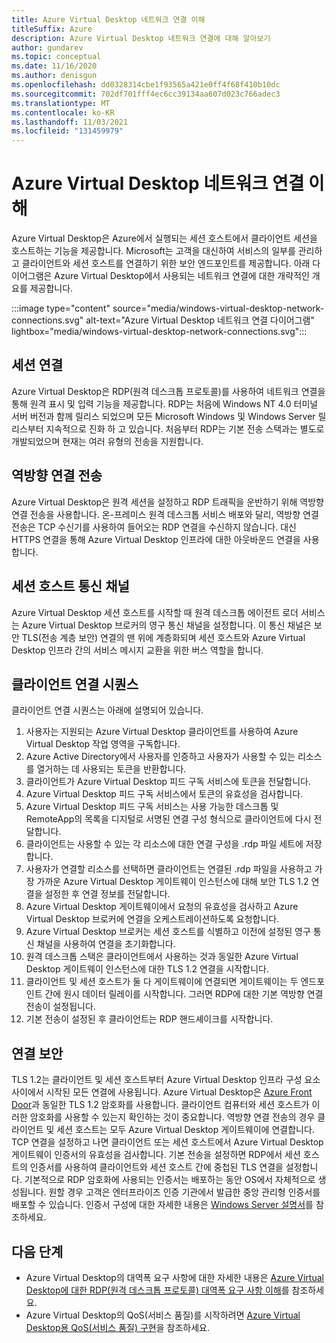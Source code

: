 ```yaml
---
title: Azure Virtual Desktop 네트워크 연결 이해
titleSuffix: Azure
description: Azure Virtual Desktop 네트워크 연결에 대해 알아보기
author: gundarev
ms.topic: conceptual
ms.date: 11/16/2020
ms.author: denisgun
ms.openlocfilehash: dd0328314cbe1f93565a421e0ff4f68f410b10dc
ms.sourcegitcommit: 702df701fff4ec6cc39134aa607d023c766adec3
ms.translationtype: MT
ms.contentlocale: ko-KR
ms.lasthandoff: 11/03/2021
ms.locfileid: "131459979"
---
```

# <a name="understanding-azure-virtual-desktop-network-connectivity"></a>Azure Virtual Desktop 네트워크 연결 이해

Azure Virtual Desktop은 Azure에서 실행되는 세션 호스트에서 클라이언트 세션을 호스트하는 기능을 제공합니다. Microsoft는 고객을 대신하여 서비스의 일부를 관리하고 클라이언트와 세션 호스트를 연결하기 위한 보안 엔드포인트를 제공합니다. 아래 다이어그램은 Azure Virtual Desktop에서 사용되는 네트워크 연결에 대한 개략적인 개요를 제공합니다.

:::image type="content" source="media/windows-virtual-desktop-network-connections.svg" alt-text="Azure Virtual Desktop 네트워크 연결 다이어그램" lightbox="media/windows-virtual-desktop-network-connections.svg":::

## <a name="session-connectivity"></a>세션 연결

Azure Virtual Desktop은 RDP(원격 데스크톱 프로토콜)를 사용하여 네트워크 연결을 통해 원격 표시 및 입력 기능을 제공합니다. RDP는 처음에 Windows NT 4.0 터미널 서버 버전과 함께 릴리스 되었으며 모든 Microsoft Windows 및 Windows Server 릴리스부터 지속적으로 진화 하 고 있습니다. 처음부터 RDP는 기본 전송 스택과는 별도로 개발되었으며 현재는 여러 유형의 전송을 지원합니다.

## <a name="reverse-connect-transport"></a>역방향 연결 전송

Azure Virtual Desktop은 원격 세션을 설정하고 RDP 트래픽을 운반하기 위해 역방향 연결 전송을 사용합니다. 온-프레미스 원격 데스크톱 서비스 배포와 달리, 역방향 연결 전송은 TCP 수신기를 사용하여 들어오는 RDP 연결을 수신하지 않습니다. 대신 HTTPS 연결을 통해 Azure Virtual Desktop 인프라에 대한 아웃바운드 연결을 사용 합니다.

## <a name="session-host-communication-channel"></a>세션 호스트 통신 채널

Azure Virtual Desktop 세션 호스트를 시작할 때 원격 데스크톱 에이전트 로더 서비스는 Azure Virtual Desktop 브로커의 영구 통신 채널을 설정합니다. 이 통신 채널은 보안 TLS(전송 계층 보안) 연결의 맨 위에 계층화되며 세션 호스트와 Azure Virtual Desktop 인프라 간의 서비스 메시지 교환을 위한 버스 역할을 합니다.

## <a name="client-connection-sequence"></a>클라이언트 연결 시퀀스

클라이언트 연결 시퀀스는 아래에 설명되어 있습니다.

1. 사용자는 지원되는 Azure Virtual Desktop 클라이언트를 사용하여 Azure Virtual Desktop 작업 영역을 구독합니다.
2. Azure Active Directory에서 사용자를 인증하고 사용자가 사용할 수 있는 리소스를 열거하는 데 사용되는 토큰을 반환합니다.
3. 클라이언트가 Azure Virtual Desktop 피드 구독 서비스에 토큰을 전달합니다.
4. Azure Virtual Desktop 피드 구독 서비스에서 토큰의 유효성을 검사합니다.
5. Azure Virtual Desktop 피드 구독 서비스는 사용 가능한 데스크톱 및 RemoteApp의 목록을 디지털로 서명된 연결 구성 형식으로 클라이언트에 다시 전달합니다.
6. 클라이언트는 사용할 수 있는 각 리소스에 대한 연결 구성을 .rdp 파일 세트에 저장합니다.
7. 사용자가 연결할 리소스를 선택하면 클라이언트는 연결된 .rdp 파일을 사용하고 가장 가까운 Azure Virtual Desktop 게이트웨이 인스턴스에 대해 보안 TLS 1.2 연결을 설정한 후 연결 정보를 전달합니다.
8. Azure Virtual Desktop 게이트웨이에서 요청의 유효성을 검사하고 Azure Virtual Desktop 브로커에 연결을 오케스트레이션하도록 요청합니다.
9. Azure Virtual Desktop 브로커는 세션 호스트를 식별하고 이전에 설정된 영구 통신 채널을 사용하여 연결을 초기화합니다.
10. 원격 데스크톱 스택은 클라이언트에서 사용하는 것과 동일한 Azure Virtual Desktop 게이트웨이 인스턴스에 대한 TLS 1.2 연결을 시작합니다.
11. 클라이언트 및 세션 호스트가 둘 다 게이트웨이에 연결되면 게이트웨이는 두 엔드포인트 간에 원시 데이터 릴레이를 시작합니다. 그러면 RDP에 대한 기본 역방향 연결 전송이 설정됩니다.
12. 기본 전송이 설정된 후 클라이언트는 RDP 핸드셰이크를 시작합니다.

## <a name="connection-security"></a>연결 보안

TLS 1.2는 클라이언트 및 세션 호스트부터 Azure Virtual Desktop 인프라 구성 요소 사이에서 시작된 모든 연결에 사용됩니다. Azure Virtual Desktop은 [Azure Front Door](../frontdoor/concept-end-to-end-tls.md#supported-cipher-suites)과 동일한 TLS 1.2 암호화를 사용합니다. 클라이언트 컴퓨터와 세션 호스트가 이러한 암호화를 사용할 수 있는지 확인하는 것이 중요합니다.
역방향 연결 전송의 경우 클라이언트 및 세션 호스트는 모두 Azure Virtual Desktop 게이트웨이에 연결합니다. TCP 연결을 설정하고 나면 클라이언트 또는 세션 호스트에서 Azure Virtual Desktop 게이트웨이 인증서의 유효성을 검사합니다.
기본 전송을 설정하면 RDP에서 세션 호스트의 인증서를 사용하여 클라이언트와 세션 호스트 간에 중첩된 TLS 연결을 설정합니다. 기본적으로 RDP 암호화에 사용되는 인증서는 배포하는 동안 OS에서 자체적으로 생성됩니다. 원할 경우 고객은 엔터프라이즈 인증 기관에서 발급한 중앙 관리형 인증서를 배포할 수 있습니다. 인증서 구성에 대한 자세한 내용은 [Windows Server 설명서](/troubleshoot/windows-server/remote/remote-desktop-listener-certificate-configurations)를 참조하세요.

## <a name="next-steps"></a>다음 단계

* Azure Virtual Desktop의 대역폭 요구 사항에 대한 자세한 내용은 [Azure Virtual Desktop에 대한 RDP(원격 데스크톱 프로토콜) 대역폭 요구 사항 이해](rdp-bandwidth.md)를 참조하세요.
* Azure Virtual Desktop의 QoS(서비스 품질)를 시작하려면 [Azure Virtual Desktop용 QoS(서비스 품질) 구현](rdp-quality-of-service-qos.md)을 참조하세요.
